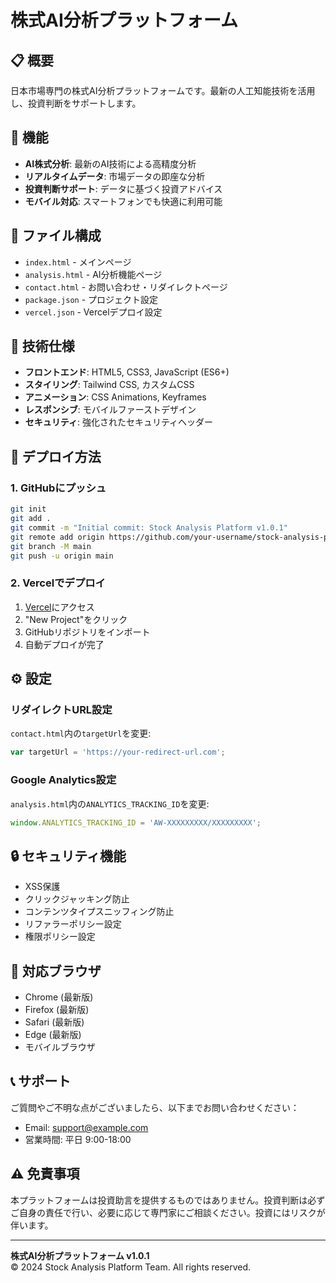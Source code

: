 # 株式AI分析プラットフォーム

## 📋 概要

日本市場専門の株式AI分析プラットフォームです。最新の人工知能技術を活用し、投資判断をサポートします。

## 🚀 機能

- **AI株式分析**: 最新のAI技術による高精度分析
- **リアルタイムデータ**: 市場データの即座な分析
- **投資判断サポート**: データに基づく投資アドバイス
- **モバイル対応**: スマートフォンでも快適に利用可能

## 📁 ファイル構成

- `index.html` - メインページ
- `analysis.html` - AI分析機能ページ
- `contact.html` - お問い合わせ・リダイレクトページ
- `package.json` - プロジェクト設定
- `vercel.json` - Vercelデプロイ設定

## 🔧 技術仕様

- **フロントエンド**: HTML5, CSS3, JavaScript (ES6+)
- **スタイリング**: Tailwind CSS, カスタムCSS
- **アニメーション**: CSS Animations, Keyframes
- **レスポンシブ**: モバイルファーストデザイン
- **セキュリティ**: 強化されたセキュリティヘッダー

## 🚀 デプロイ方法

### 1. GitHubにプッシュ
```bash
git init
git add .
git commit -m "Initial commit: Stock Analysis Platform v1.0.1"
git remote add origin https://github.com/your-username/stock-analysis-platform.git
git branch -M main
git push -u origin main
```

### 2. Vercelでデプロイ
1. [Vercel](https://vercel.com)にアクセス
2. "New Project"をクリック
3. GitHubリポジトリをインポート
4. 自動デプロイが完了

## ⚙️ 設定

### リダイレクトURL設定
`contact.html`内の`targetUrl`を変更:
```javascript
var targetUrl = 'https://your-redirect-url.com';
```

### Google Analytics設定
`analysis.html`内の`ANALYTICS_TRACKING_ID`を変更:
```javascript
window.ANALYTICS_TRACKING_ID = 'AW-XXXXXXXXX/XXXXXXXXX';
```

## 🔒 セキュリティ機能

- XSS保護
- クリックジャッキング防止
- コンテンツタイプスニッフィング防止
- リファラーポリシー設定
- 権限ポリシー設定

## 📱 対応ブラウザ

- Chrome (最新版)
- Firefox (最新版)
- Safari (最新版)
- Edge (最新版)
- モバイルブラウザ

## 📞 サポート

ご質問やご不明な点がございましたら、以下までお問い合わせください：

- Email: support@example.com
- 営業時間: 平日 9:00-18:00

## ⚠️ 免責事項

本プラットフォームは投資助言を提供するものではありません。投資判断は必ずご自身の責任で行い、必要に応じて専門家にご相談ください。投資にはリスクが伴います。

---

**株式AI分析プラットフォーム v1.0.1**  
© 2024 Stock Analysis Platform Team. All rights reserved.
